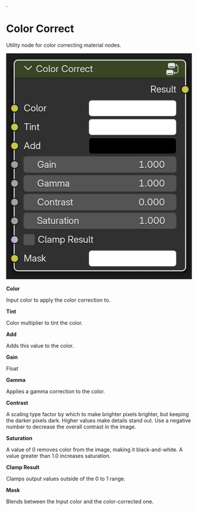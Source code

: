 .
# Color Correct

Utility node for color correcting material nodes.

![img](img/cc_gui.jpg)

**Color**

Input color to apply the color correction to.

**Tint**

Color multiplier to tint the color.

**Add**

Adds this value to the color. 

**Gain**

Float

**Gamma**

Applies a gamma correction to the color.

**Contrast**

A scaling type factor by which to make brighter pixels brighter, but keeping the darker pixels dark. Higher values make details stand out. 
Use a negative number to decrease the overall contrast in the image.

**Saturation**

A value of 0 removes color from the image, making it black-and-white. A value greater than 1.0 increases saturation.

**Clamp Result**

Clamps output values outside of the 0 to 1 range.

**Mask**

Blends between the Input color and the color-corrected one.
